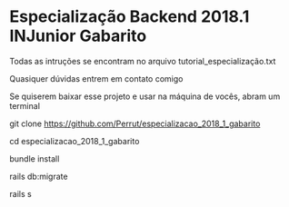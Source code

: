 # Especialização Backend 2018.1 INJunior Gabarito

Todas as intruções se encontram no arquivo tutorial_especialização.txt

Quasiquer dúvidas entrem em contato comigo

Se quiserem baixar esse projeto e usar na máquina de vocês, abram um terminal

  git clone https://github.com/Perrut/especializacao_2018_1_gabarito
  
  cd especializacao_2018_1_gabarito
  
  bundle install
  
  rails db:migrate
  
  rails s
